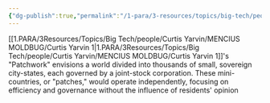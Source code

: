 ```yaml
---
{"dg-publish":true,"permalink":"/1-para/3-resources/topics/big-tech/people/curtis-yarvin/mencius-moldbug/patchwork/","tags":["Yarvin"],"noteIcon":""}
---
```




[[1.PARA/3Resources/Topics/Big Tech/people/Curtis Yarvin/MENCIUS MOLDBUG/Curtis Yarvin 1\|1.PARA/3Resources/Topics/Big Tech/people/Curtis Yarvin/MENCIUS MOLDBUG/Curtis Yarvin 1]]'s "Patchwork" envisions a world divided into thousands of small, sovereign city-states, each governed by a joint-stock corporation. These mini-countries, or "patches," would operate independently, focusing on efficiency and governance without the influence of residents' opinion
